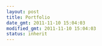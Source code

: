 ```yaml
---
layout: post
title: Portfolio
date_gmt: 2011-11-10 15:04:03
modified_gmt: 2011-11-10 15:04:03
status: inherit
---
```


